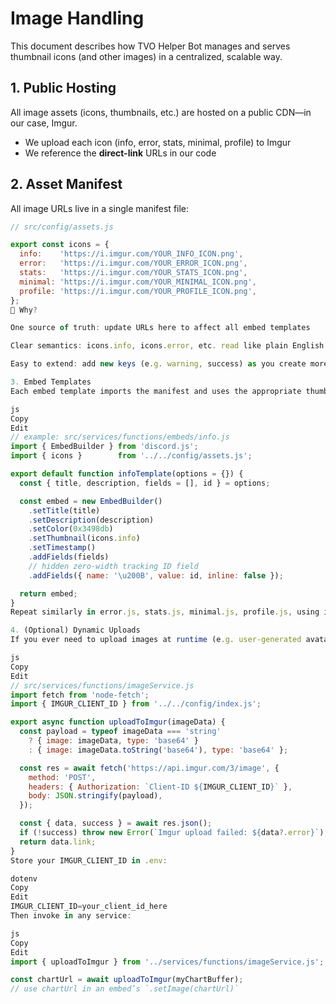 # Image Handling

This document describes how TVO Helper Bot manages and serves thumbnail icons (and other images) in a centralized, scalable way.

## 1. Public Hosting

All image assets (icons, thumbnails, etc.) are hosted on a public CDN—in our case, Imgur.

- We upload each icon (info, error, stats, minimal, profile) to Imgur
- We reference the **direct-link** URLs in our code

## 2. Asset Manifest

All image URLs live in a single manifest file:

```js
// src/config/assets.js

export const icons = {
  info:    'https://i.imgur.com/YOUR_INFO_ICON.png',
  error:   'https://i.imgur.com/YOUR_ERROR_ICON.png',
  stats:   'https://i.imgur.com/YOUR_STATS_ICON.png',
  minimal: 'https://i.imgur.com/YOUR_MINIMAL_ICON.png',
  profile: 'https://i.imgur.com/YOUR_PROFILE_ICON.png',
};
🎯 Why?

One source of truth: update URLs here to affect all embed templates

Clear semantics: icons.info, icons.error, etc. read like plain English

Easy to extend: add new keys (e.g. warning, success) as you create more templates

3. Embed Templates
Each embed template imports the manifest and uses the appropriate thumbnail:

js
Copy
Edit
// example: src/services/functions/embeds/info.js
import { EmbedBuilder } from 'discord.js';
import { icons }        from '../../config/assets.js';

export default function infoTemplate(options = {}) {
  const { title, description, fields = [], id } = options;

  const embed = new EmbedBuilder()
    .setTitle(title)
    .setDescription(description)
    .setColor(0x3498db)
    .setThumbnail(icons.info)
    .setTimestamp()
    .addFields(fields)
    // hidden zero-width tracking ID field
    .addFields({ name: '\u200B', value: id, inline: false });

  return embed;
}
Repeat similarly in error.js, stats.js, minimal.js, profile.js, using icons.error, icons.stats, etc.

4. (Optional) Dynamic Uploads
If you ever need to upload images at runtime (e.g. user‐generated avatars, charts), you can use an Imgur‐upload helper:

js
Copy
Edit
// src/services/functions/imageService.js
import fetch from 'node-fetch';
import { IMGUR_CLIENT_ID } from '../../config/index.js';

export async function uploadToImgur(imageData) {
  const payload = typeof imageData === 'string'
    ? { image: imageData, type: 'base64' }
    : { image: imageData.toString('base64'), type: 'base64' };

  const res = await fetch('https://api.imgur.com/3/image', {
    method: 'POST',
    headers: { Authorization: `Client-ID ${IMGUR_CLIENT_ID}` },
    body: JSON.stringify(payload),
  });

  const { data, success } = await res.json();
  if (!success) throw new Error(`Imgur upload failed: ${data?.error}`);
  return data.link;
}
Store your IMGUR_CLIENT_ID in .env:

dotenv
Copy
Edit
IMGUR_CLIENT_ID=your_client_id_here
Then invoke in any service:

js
Copy
Edit
import { uploadToImgur } from '../services/functions/imageService.js';

const chartUrl = await uploadToImgur(myChartBuffer);
// use chartUrl in an embed’s `.setImage(chartUrl)`
```
